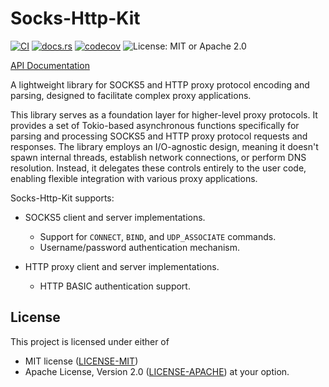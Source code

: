 # Socks-Http-Kit

[![CI](https://github.com/Brainmaker/Socks-Http-Kit/actions/workflows/ci.yml/badge.svg)](https://github.com/Brainmaker/Socks-Http-Kit/actions/workflows/ci.yml)
[![docs.rs](https://img.shields.io/docsrs/socks-http-kit)](https://docs.rs/socks-http-kit/latest/socks_http_kit/)
[![codecov](https://codecov.io/github/Brainmaker/Socks-Http-Kit/graph/badge.svg?token=J0G7UXPAER)](https://codecov.io/github/Brainmaker/Socks-Http-Kit)
![License: MIT or Apache 2.0](https://img.shields.io/badge/license-MIT%20or%20Apache%202.0-blue)

[API Documentation](https://docs.rs/socks-http-kit/latest/socks_http_kit/)

A lightweight library for SOCKS5 and HTTP proxy protocol encoding and parsing,
designed to facilitate complex proxy applications.

This library serves as a foundation layer for higher-level proxy protocols.
It provides a set of Tokio-based asynchronous functions specifically for
parsing and processing SOCKS5 and HTTP proxy protocol requests and responses.
The library employs an I/O-agnostic design, meaning it doesn't spawn internal
threads, establish network connections, or perform DNS resolution.
Instead, it delegates these controls entirely to the user code,
enabling flexible integration with various proxy applications.

Socks-Http-Kit supports:

- SOCKS5 client and server implementations.
    - Support for `CONNECT`, `BIND`, and `UDP_ASSOCIATE` commands.
    - Username/password authentication mechanism.

- HTTP proxy client and server implementations.
    - HTTP BASIC authentication support.

## License

This project is licensed under either of
- MIT license ([LICENSE-MIT](http://opensource.org/licenses/MIT))
- Apache License, Version 2.0 ([LICENSE-APACHE](http://www.apache.org/licenses/LICENSE-2.0)) at your option.
